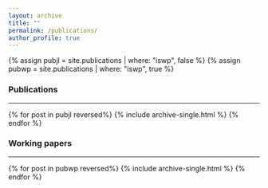 ```yaml
---
layout: archive
title: ""
permalink: /publications/
author_profile: true
---
```


{% assign pubjl = site.publications | where: "iswp", false %} {% assign pubwp = site.publications | where: "iswp", true %}

<!---  
{% if author.googlescholar %}
% You can also find my articles on <u><a href="{{author.googlescholar}}">my Google Scholar profile</a>.</u>
{% endif %}
{% include base_path %}
--->
<!--- 
### Publications
{% for post in site.publications reversed %}
  {% include archive-single.html %}
{% endfor %}
{% for post in site.wp reversed %}
  {% include archive-single.html %}
{% endfor %}
--->

### Publications
***
{% for post in pubjl reversed%} {% include archive-single.html %} {% endfor %}

### Working papers
***
{% for post in pubwp reversed%} {% include archive-single.html %} {% endfor %}
